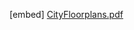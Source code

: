 [embed] [CityFloorplans.pdf](https://github.com/RiseUpRealty/Delisle-ONE/files/6380511/CityFloorplans.pdf)

